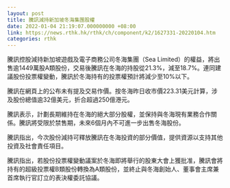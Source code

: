 ```yaml
---
layout: post
title: 騰訊減持新加坡冬海集團股權
date: 2022-01-04 21:19:07.000000000 +08:00
link: https://news.rthk.hk/rthk/ch/component/k2/1627331-20220104.htm
categories: rthk
---
```


騰訊控股減持新加坡遊戲及電子商務公司冬海集團（Sea Limited）的權益，將出售逾1449萬股A類股份，交易後騰訊在冬海的持股從21.3%，減至18.7%。連同建議股份投票權變動，騰訊於冬海持有的投票權預計將減少至10%以下。

騰訊在網頁上的公布未有提及交易作價。按冬海昨日收市價223.31美元計算，涉及股份總值逾32億美元，折合超過250億港元。

騰訊表示，計劃長期維持在冬海的絕大部分股權，並保持與冬海現有業務合作關係。騰訊將受限於禁售期，未來6個月內不可進一步出售冬海股份。 

騰訊指出，今次股份減持可釋放騰訊在冬海投資的部分價值，提供資源以支持其他投資及社會責任項目。

騰訊指出，若股份投票權變動議案於冬海即將舉行的股東大會上獲批准，騰訊會將持有的超級投票權B類股份轉換為A類股份，並終止與冬海創始人、董事會主席兼首席執行官訂立的表決權委託協議。
